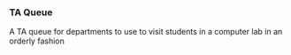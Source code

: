### TA Queue
A TA queue for departments to use to visit students in a computer lab in an orderly fashion
